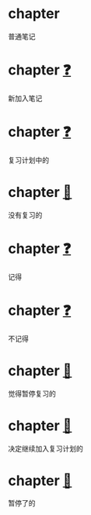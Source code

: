 # chapter

普通笔记

# chapter    [❓](9)  ​

新加入笔记

# chapter    [❓](1)  ​

复习计划中的

# chapter    [🔔](3)  ​

没有复习的

# chapter    [❓](4)  ​

记得

# chapter    [❓](5)  ​

不记得

# chapter    [📕](6)  ​

觉得暂停复习的

# chapter    [🔔](8)  ​

决定继续加入复习计划的

# chapter    [📕](7)  ​

暂停了的